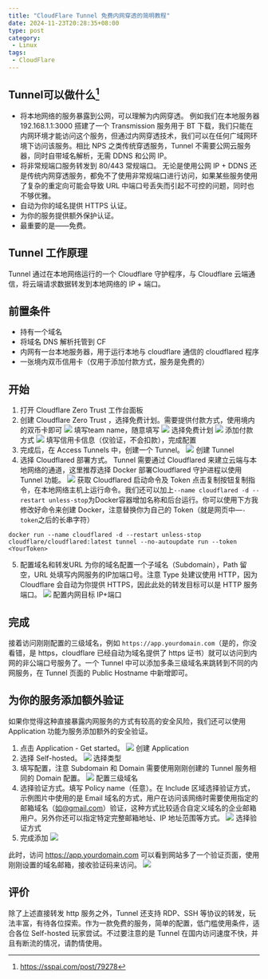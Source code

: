 ```yaml
---
title: "CloudFlare Tunnel 免费内网穿透的简明教程"
date: 2024-11-23T20:28:35+08:00
type: post
category: 
 - Linux
tags:
 - CloudFlare
---
```


## Tunnel可以做什么[^1]

- 将本地网络的服务暴露到公网，可以理解为内网穿透。 例如我们在本地服务器 192.168.1.1:3000 搭建了一个 Transmission 服务用于 BT 下载，我们只能在内网环境才能访问这个服务，但通过内网穿透技术，我们可以在任何广域网环境下访问该服务。相比 NPS 之类传统穿透服务，Tunnel 不需要公网云服务器，同时自带域名解析，无需 DDNS 和公网 IP。
- 将非常规端口服务转发到 80/443 常规端口。 无论是使用公网 IP + DDNS 还是传统内网穿透服务，都免不了使用非常规端口进行访问，如果某些服务使用了复杂的重定向可能会导致 URL 中端口号丢失而引起不可控的问题，同时也不够优雅。
- 自动为你的域名提供 HTTPS 认证。
- 为你的服务提供额外保护认证。
- 最重要的是——免费。
<!--more-->
## Tunnel 工作原理

Tunnel 通过在本地网络运行的一个 Cloudflare 守护程序，与 Cloudflare 云端通信，将云端请求数据转发到本地网络的 IP + 端口。

## 前置条件
- 持有一个域名
- 将域名 DNS 解析托管到 CF
- 内网有一台本地服务器，用于运行本地与 cloudflare 通信的 cloudflared 程序
- 一张境内双币信用卡（仅用于添加付款方式，服务是免费的）

## 开始

1. 打开 Cloudflare Zero Trust 工作台面板
2. 创建 Cloudflare Zero Trust ，选择免费计划。需要提供付款方式，使用境内的双币卡即可
![](https://www.xiaobaby.eu.org/file/b0e3979a5db1c6eb233f9-16d4dcfabd84a7fb9e.png)
填写team name，随意填写
![](https://www.xiaobaby.eu.org/file/987073daa2522e6cd56bb-376f858ca1859276a1.png)
选择免费计划
![](https://www.xiaobaby.eu.org/file/928c060c568b0cf42f170-620cf126097b7817d3.png)
添加付款方式
![](https://www.xiaobaby.eu.org/file/bfddf2eb06f1959252d41-2884b6194b0c2b5748.png)
填写信用卡信息（仅验证，不会扣款），完成配置
3. 完成后，在 Access Tunnels 中，创建一个 Tunnel。
![](https://www.xiaobaby.eu.org/file/59e5cbda3844dfaee5a9d-453a866c53894fa862.png)
创建 Tunnel
4. 选择 Cloudflared 部署方式。
Tunnel 需要通过 Cloudflared 来建立云端与本地网络的通道，这里推荐选择 Docker 部署Cloudflared 守护进程以使用 Tunnel 功能。
![](https://www.xiaobaby.eu.org/file/2019edcf1a816149e1620-c23536e20c4fadefd7.png)
获取 Cloudflared 启动命令及 Token
点击复制按钮复制指令，在本地网络主机上运行命令。我们还可以加上`--name cloudflared -d --restart unless-stop`为Docker容器增加名称和后台运行。你可以使用下方我修改好命令来创建 Docker，注意替换你为自己的 Token（就是网页中—`-token`之后的长串字符）
```
docker run --name cloudflared -d --restart unless-stop cloudflare/cloudflared:latest tunnel --no-autoupdate run --token <YourToken>
```
5. 配置域名和转发URL
为你的域名配置一个子域名（Subdomain），Path 留空，URL 处填写内网服务的IP加端口号。注意 Type 处建议使用 HTTP，因为 Cloudflare 会自动为你提供 HTTPS，因此此处的转发目标可以是 HTTP 服务端口。
![](https://www.xiaobaby.eu.org/file/867da075a4a885670a2de-636cbf5312e0da47e4.png)
配置内网目标 IP+端口

## 完成

接着访问刚刚配置的三级域名，例如 `https://app.yourdomain.com`（是的，你没看错，是 https，cloudflare 已经自动为域名提供了 https 证书）就可以访问到内网的非公端口号服务了。一个 Tunnel 中可以添加多条三级域名来跳转到不同的内网服务，在 Tunnel 页面的 Public Hostname 中新增即可。

## 为你的服务添加额外验证
如果你觉得这种直接暴露内网服务的方式有较高的安全风险，我们还可以使用 Application 功能为服务添加额外的安全验证。

1. 点击 Application - Get started。
![](https://www.xiaobaby.eu.org/file/4574bc4b55ca800e49798-42a30864b296a3c2f3.png)
创建 Application
2. 选择 Self-hosted。
![](https://www.xiaobaby.eu.org/file/384934208c6727efcae93-8ae463c5dd17964673.png)
选择类型
3. 填写配置，注意 Subdomain 和 Domain 需要使用刚刚创建的 Tunnel 服务相同的 Domain 配置。
![](https://www.xiaobaby.eu.org/file/491513478e378dfeb613a-f3dfe485316017e27d.png)
配置三级域名
4. 选择验证方式。填写 Policy name（任意）。在 Include 区域选择验证方式，示例图片中使用的是 Email 域名的方式，用户在访问该网络时需要使用指定的邮箱域名（如@gmail.com）验证，这种方式比较适合自定义域名的企业邮箱用户。另外你还可以指定特定完整邮箱地址、IP 地址范围等方式。
![](https://www.xiaobaby.eu.org/file/effa1116c9740c2a789ef-9fb3147a7dfbd1d610.png)
选择验证方式
5. 完成添加
![](https://www.xiaobaby.eu.org/file/16ce49099c6be0a3b640b-e5781aebb6ef6aa4b5.png)

此时，访问 https://app.yourdomain.com 可以看到网站多了一个验证页面，使用刚刚设置的域名邮箱，接收验证码来访问。
![](https://www.xiaobaby.eu.org/file/b3526f244198060818837-5d6b917ff1b3d36813.png)

## 评价

除了上述直接转发 http 服务之外，Tunnel 还支持 RDP、SSH 等协议的转发，玩法丰富，有待各位探索。作为一款免费的服务，简单的配置，低门槛使用条件，适合各位 Self-hosted 玩家尝试。不过要注意的是 Tunnel 在国内访问速度不快，并且有断流的情况，请酌情使用。


[^1]: https://sspai.com/post/79278